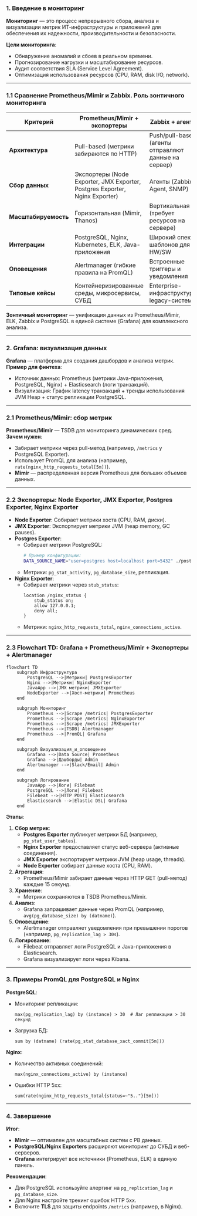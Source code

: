 ### 1. Введение в мониторинг
**Мониторинг** — это процесс непрерывного сбора, анализа и визуализации метрик ИТ-инфраструктуры и приложений для обеспечения их надежности, производительности и безопасности.  

**Цели мониторинга**:  
- Обнаружение аномалий и сбоев в реальном времени.  
- Прогнозирование нагрузки и масштабирование ресурсов.  
- Аудит соответствия SLA (Service Level Agreement).  
- Оптимизация использования ресурсов (CPU, RAM, disk I/O, network).  

---

### 1.1 Сравнение Prometheus/Mimir и Zabbix. Роль зонтичного мониторинга

| **Критерий**          | **Prometheus/Mimir + экспортеры**                    | **Zabbix + агенты**                                  |
|------------------------|------------------------------------------------------|-----------------------------------------------------|
| **Архитектура**        | Pull-based (метрики забираются по HTTP)             | Push/pull-based (агенты отправляют данные на сервер)|
| **Сбор данных**        | Экспортеры (Node Exporter, JMX Exporter, Postgres Exporter, Nginx Exporter) | Агенты (Zabbix Agent, SNMP)                         |
| **Масштабируемость**   | Горизонтальная (Mimir, Thanos)                       | Вертикальная (требует ресурсов на сервере)          |
| **Интеграции**         | PostgreSQL, Nginx, Kubernetes, ELK, Java-приложения  | Широкий спектр шаблонов для HW/SW                   |
| **Оповещения**         | Alertmanager (гибкие правила на PromQL)              | Встроенные триггеры и уведомления                   |
| **Типовые кейсы**      | Контейнеризированные среды, микросервисы, СУБД       | Enterprise-инфраструктура, legacy-системы           |

**Зонтичный мониторинг** — унификация данных из Prometheus/Mimir, ELK, Zabbix и PostgreSQL в единой системе (Grafana) для комплексного анализа.

---

### 2. Grafana: визуализация данных
**Grafana** — платформа для создания дашбордов и анализа метрик.  
**Пример для финтеха**:  
- Источник данных: Prometheus (метрики Java-приложения, PostgreSQL, Nginx) + Elasticsearch (логи транзакций).  
- Визуализация: График latency транзакций + тренды использования JVM Heap + статус репликации PostgreSQL.  

---

### 2.1 Prometheus/Mimir: сбор метрик
**Prometheus/Mimir** — TSDB для мониторинга динамических сред.  
**Зачем нужен**:  
- Забирает метрики через pull-метод (например, `/metrics` у PostgreSQL Exporter).  
- Использует PromQL для анализа (например, `rate(nginx_http_requests_total[5m])`).  
- **Mimir** — распределенная версия Prometheus для больших объемов данных.  

---

### 2.2 Экспортеры: Node Exporter, JMX Exporter, Postgres Exporter, Nginx Exporter
- **Node Exporter**: Собирает метрики хоста (CPU, RAM, диски).  
- **JMX Exporter**: Экспортирует метрики JVM (heap memory, GC pauses).  
- **Postgres Exporter**:  
  - Собирает метрики PostgreSQL:  
    ```bash
    # Пример конфигурации:
    DATA_SOURCE_NAME="user=postgres host=localhost port=5432" ./postgres_exporter
    ```
  - Метрики: `pg_stat_activity`, `pg_database_size`, репликация.  
- **Nginx Exporter**:  
  - Собирает метрики через `stub_status`:  
    ```nginx
    location /nginx_status {
        stub_status on;
        allow 127.0.0.1;
        deny all;
    }
    ```
  - Метрики: `nginx_http_requests_total`, `nginx_connections_active`.  

---

### 2.3 Flowchart TD: Grafana + Prometheus/Mimir + Экспортеры + Alertmanager
```mermaid
flowchart TD
    subgraph Инфраструктура
        PostgreSQL -->|Метрики| PostgresExporter
        Nginx -->|Метрики| NginxExporter
        JavaApp -->|JMX метрики| JMXExporter
        NodeExporter -->|Хост-метрики| Prometheus
    end

    subgraph Мониторинг
        Prometheus -->|Scrape /metrics| PostgresExporter
        Prometheus -->|Scrape /metrics| NginxExporter
        Prometheus -->|Scrape /metrics| JMXExporter
        Prometheus -->|TSDB| Alertmanager
        Prometheus -->|PromQL| Grafana
    end

    subgraph Визуализация_и_оповещение
        Grafana -->|Data Source| Prometheus
        Grafana -->|Дашборды| Admin
        Alertmanager -->|Slack/Email| Admin
    end

    subgraph Логирование
        JavaApp -->|Логи| Filebeat
        PostgreSQL -->|Логи| Filebeat
        Filebeat -->|HTTP POST| Elasticsearch
        Elasticsearch -->|Elastic DSL| Grafana
    end
```

**Этапы**:  
1. **Сбор метрик**:  
   - **Postgres Exporter** публикует метрики БД (например, `pg_stat_user_tables`).  
   - **Nginx Exporter** предоставляет статус веб-сервера (активные соединения).  
   - **JMX Exporter** экспортирует метрики JVM (heap usage, threads).  
   - **Node Exporter** собирает данные хоста (CPU, RAM).  
2. **Агрегация**:  
   - Prometheus/Mimir забирает данные через HTTP GET (pull-метод) каждые 15 секунд.  
3. **Хранение**:  
   - Метрики сохраняются в TSDB Prometheus/Mimir.  
4. **Анализ**:  
   - Grafana запрашивает данные через PromQL (например, `avg(pg_database_size) by (datname)`).  
5. **Оповещение**:  
   - Alertmanager отправляет уведомления при превышении порогов (например, `pg_replication_lag > 30s`).  
6. **Логирование**:  
   - Filebeat отправляет логи PostgreSQL и Java-приложения в Elasticsearch.  
   - Grafana визуализирует логи через Kibana.  

---

### 3. Примеры PromQL для PostgreSQL и Nginx
**PostgreSQL**:  
- Мониторинг репликации:  
  ```promql
  max(pg_replication_lag) by (instance) > 30  # Лаг репликации > 30 секунд
  ```
- Загрузка БД:  
  ```promql
  sum by (datname) (rate(pg_stat_database_xact_commit[5m]))
  ```

**Nginx**:  
- Количество активных соединений:  
  ```promql
  max(nginx_connections_active) by (instance)
  ```
- Ошибки HTTP 5xx:  
  ```promql
  sum(rate(nginx_http_requests_total{status=~"5.."}[5m])) 
  ```

---

### 4. Завершение
**Итог**:  
- **Mimir** — оптимален для масштабных систем с PB данных.  
- **PostgreSQL/Nginx Exporters** расширяют мониторинг до СУБД и веб-серверов.  
- **Grafana** интегрирует все источники (Prometheus, ELK) в единую панель.  

**Рекомендации**:  
- Для PostgreSQL используйте алертинг на `pg_replication_lag` и `pg_database_size`.  
- Для Nginx настройте трекинг ошибок HTTP 5xx.  
- Включите **TLS** для защиты endpoints `/metrics` (например, в Nginx).  

